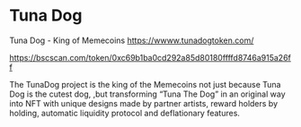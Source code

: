 # Tuna Dog
Tuna Dog - King of Memecoins
https://wwww.tunadogtoken.com/

https://bscscan.com/token/0xc69b1ba0cd292a85d80180ffffd8746a915a26ff


The TunaDog project is the king of the Memecoins not just because Tuna Dog is the cutest dog, ,but transforming “Tuna The Dog” in an original way into NFT with unique designs made by partner artists, reward holders by holding, automatic liquidity protocol and deflationary features. 
